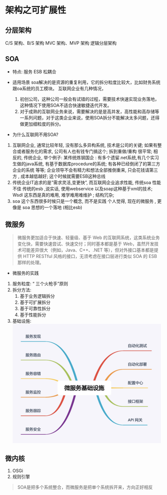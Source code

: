 # 架构之可扩展性
## 分层架构
C/S 架构、B/S 架构
MVC 架构、MVP 架构
逻辑分层架构

## SOA
- 特点:
服务
ESB
松耦合

- 适用场景
soa解决的是资源的重复利用，它的拆分粒度比较大，比如财务系统跟oa系统的员工模块。
互联网企业有几种情况，
	1. 初创公司，这种公司一般会有试错的过程，需要技术快速实现业务落地，这种情况下使用SOA不适合快速敏捷迭代开发。
	2. 对于成熟的互联网业务来说，需要解决的是是高并发，高性能和高存储等一系列问题，对于这类企业来说，使用SOA拆分不能解决太多问题，还得做更加细粒度的拆分。


- 为什么互联网不用SOA?
1. 互联网企业, 通常比较年轻, 没有那么多异构系统, 技术是公司的关键;
如果有整合或者服务化的需求, 公司有人也有钱专门搞这个; 拆到重做/重构 很平常;
相反的, 传统企业, 举个例子:
某传统炼钢国企 : 有多个遗留.net系统,有几个实习生做的java系统, 有基于数据库procedure的系统;
有各种已经倒闭了的第三方企业的系统 等等;
企业领导不会有精力和想法全部推倒重来, 只会花钱请第三方 , 成本越低越好;
这个时候就需要ESB这种总线
2. 传统企业IT追求的是”需求灵活,变更快”, 而互联网企业追求性能, 传统soa 性能不佳
传统的esb ,说实话, 使用webservice 以及soap这种基于xml的技术;
Wsdl 这东西是真的难用, 难学难用难维护 ; 结构冗杂;
3. soa 这个东西很多时候只是一个概念, 而不是实践
个人觉得, 现在的微服务 , 更像是 soa 思想的一个落地 (相比esb)

## 微服务
> 微服务更加适合于快速、轻量级、基于 Web 的互联网系统，这类系统业务变化快，需要快速尝试、快速交付；同时基本都是基于 Web，虽然开发技术可能差异很大（例如，Java、C++、.NET 等），但对外接口基本都是提供 HTTP RESTful 风格的接口，无须考虑在接口层进行类似 SOA 的 ESB 那样的处理。  

- 微服务的实践
1. 服务粒度: “ 三个火枪手”原则
2. 拆分方法:
	1. 基于业务逻辑拆分
	2. 基于可扩展拆分
	3. 基于可靠性拆分
	4. 基于性能拆分
3. 基础设施:
![](%E6%9E%B6%E6%9E%84%E4%B9%8B%E5%8F%AF%E6%89%A9%E5%B1%95%E6%80%A7/A6E58522-220B-418A-8CBF-B0E5E4820E49.png)



## 微内核
1. OSGi
2. 规则引擎


> SOA是把多个系统整合，而微服务是把单个系统拆开来，方向正好相反  

